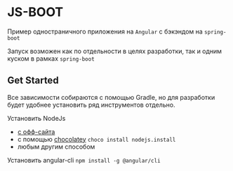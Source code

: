 JS-BOOT
=======
Пример одностраничного приложения на `Angular` с бэкэндом на `spring-boot`

Запуск возможен как по отдельности в целях разработки, так и одним куском в рамках `spring-boot`

Get Started 
-----------
Все зависимости собираются с помощью Gradle, но для разработки будет удобнее установить ряд инструментов отдельно.

Установить NodeJs 

* [с офф-сайта](https://nodejs.org/en/) 
* с помощью [chocolatey](https://chocolatey.org/packages/nodejs.install) `choco install nodejs.install`
* любым другим способом

Установить angular-cli `npm install -g @angular/cli`